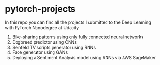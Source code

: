 # pytorch-projects
In this repo you can find all the projects I submitted to the Deep Learning with PyTorch Nanodegree at Udacity

1. Bike-sharing patterns using only fully connected neural networks
2. Dogbreed predictor using CNNs
3. Seinfeld TV scripts generator using RNNs
4. Face generator using GANs
5. Deploying a Sentiment Analysis model using RNNs via AWS SageMaker




